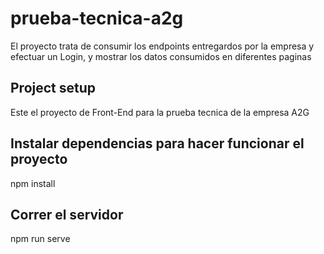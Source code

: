 # prueba-tecnica-a2g
El proyecto trata de consumir los endpoints entregardos por la empresa y efectuar un Login, y mostrar los datos consumidos en diferentes paginas

## Project setup
Este el proyecto de Front-End para la prueba tecnica de la empresa A2G

## Instalar dependencias para hacer funcionar el proyecto
npm install

## Correr el servidor
npm run serve
